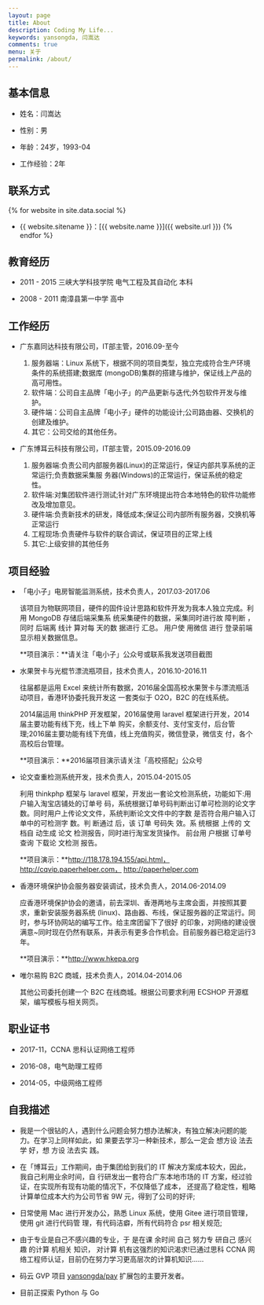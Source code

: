 ```yaml
---
layout: page
title: About
description: Coding My Life...
keywords: yansongda, 闫嵩达
comments: true
menu: 关于
permalink: /about/
---
```


## 基本信息

* 姓名：闫嵩达

* 性别：男

* 年龄：24岁，1993-04

* 工作经验：2年


## 联系方式

{% for website in site.data.social %}
* {{ website.sitename }}：[{{ website.name }}]({{ website.url }})
{% endfor %}


## 教育经历

* 2011 - 2015 三峡大学科技学院 电气工程及其自动化 本科

* 2008 - 2011 南漳县第一中学 高中


## 工作经历

* 广东嘉同达科技有限公司，IT部主管，2016.09-至今
  
  1. 服务器端：Linux 系统下，根据不同的项目类型，独立完成符合生产环境条件的系统搭建;数据库 (mongoDB)集群的搭建与维护，保证线上产品的高可用性。
  2. 软件端：公司自主品牌「电小子」的产品更新与迭代;外包软件开发与维护。
  3. 硬件端：公司自主品牌「电小子」硬件的功能设计;公司路由器、交换机的创建及维护。 
  4. 其它：公司交给的其他任务。

* 广东博耳云科技有限公司，IT部主管，2015.09-2016.09
  
  1. 服务器端:负责公司内部服务器(Linux)的正常运行，保证内部共享系统的正常运行;负责数据采集服 务器(Windows)的正常运行，保证系统的稳定性。 
  2. 软件端:对集团软件进行测试;针对广东环境提出符合本地特色的软件功能修改及增加意见。 
  3. 硬件端:负责新技术的研发，降低成本;保证公司内部所有服务器，交换机等正常运行 
  4. 工程现场:负责硬件与软件的联合调试，保证项目的正常上线
  5. 其它:上级安排的其他任务


## 项目经验

* 「电小子」电房智能监测系统，技术负责人，2017.03-2017.06
  
  该项目为物联网项目，硬件的固件设计思路和软件开发为我本人独立完成。利用 MongoDB 存储后端采集系 统采集硬件的数据，采集同时进行故 障判断 ，同时 后端离 线计 算对每 天的数 据进行 汇总。 用户使 用微信 进行 登录前端显示相关数据信息。

  **项目演示：**请关注「电小子」公众号或联系我发送项目截图

* 水果贺卡与光棍节漂流瓶项目，技术负责人，2016.10-2016.11
  
  往届都是运用 Excel 来统计所有数据，2016届全国高校水果贺卡与漂流瓶活动项目，香港环协委托我开发这 一套类似于 O2O，B2C 的在线系统。

  2014届运用 thinkPHP 开发框架，2016届使用 laravel 框架进行开发，2014届主要功能有线下充，线上下单 购买，余额支付、支付宝支付，后台管理;2016届主要功能有线下充值，线上充值购买，微信登录，微信支 付，各个高校后台管理。

  **项目演示：**2016届项目演示请关注「高校搭配」公众号

* 论文查重检测系统开发，技术负责人，2015.04-2015.05
  
  利用 thinkphp 框架与 laravel 框架，开发出一套论文检测系统，功能如下:用户输入淘宝店铺处的订单号 码，系统根据订单号码判断出订单可检测的论文字数。同时用户上传论文文件，系统判断论文文件中的字数 是否符合用户输入订单中的可检测字 数。判 断通过 后，该 订单 号码失 效。系 统根据 上传的 文档自 动生成 论文 检测报告，同时进行淘宝发货操作。 前台用 户根据 订单号 查询 下载论 文检测 报告。 

  **项目演示：**http://118.178.194.155/api.html，http://cqvip.paperhelper.com， http://paperhelper.com

* 香港环境保护协会服务器安装调试，技术负责人，2014.06-2014.09
  
  应香港环境保护协会的邀请，前去深圳、香港两地与主席会面，并按照其要求，重新安装服务器系统 (linux)、路由器、布线，保证服务器的正常运行。同时，参与环协网站的编写工作。给主席团留下了很好 的印象，对网络的建设很满意~同时现在仍然有联系，并表示有更多合作机会。目前服务器已稳定运行3年。 

  **项目演示：**http://www.hkepa.org

* 唯尔易购 B2C 商城，技术负责人，2014.04-2014.06
  
  其他公司委托创建一个 B2C 在线商城。根据公司要求利用 ECSHOP 开源框架，编写模板与相关网页。


## 职业证书

* 2017-11，CCNA 思科认证网络工程师 

* 2016-08，电气助理工程师

* 2014-05，中级网络工程师


## 自我描述

* 我是一个很钻的人，遇到什么问题会努力想办法解决，有独立解决问题的能力。在学习上同样如此，如 果要去学习一种新技术，那么一定会 想方设 法去学 好，想 方设 法去实 践。
   
* 在「博耳云」工作期间，由于集团给到我们的 IT 解决方案成本较大，因此，我自己利用业余时间，自 行研发出一套符合广东本地市场的 IT 方案，经过验证，在实现所有现有功能的情况下，不仅降低了成本， 还提高了稳定性，粗略计算单位成本大约为公司节省 9W 元，得到了公司的好评;

* 日常使用 Mac 进行开发办公，熟悉 Linux 系统，使用 Gitee 进行项目管理，使用 git 进行代码管 理，有代码洁癖，所有代码符合 psr 相关规范;

* 由于专业是自己不感兴趣的专业，于 是在课 余时间 自己 努力专 研自己 感兴趣 的计算 机相关 知识， 对计算 机有这强烈的知识渴求!已通过思科 CCNA 网络工程师认证，目前仍在努力学习更高层次的计算机知识...... 

* 码云 GVP 项目 [yansongda/pay](https://github.com/yansongda/pay) 扩展包的主要开发者。

* 目前正探索 Python 与 Go

